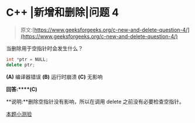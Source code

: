 # C++ |新增和删除|问题 4

> 原文:[https://www.geeksforgeeks.org/c-new-and-delete-question-4/](https://www.geeksforgeeks.org/c-new-and-delete-question-4/)

当删除用于空指针时会发生什么？

```cpp
int *ptr = NULL;
delete ptr; 
```

**(A)** 编译器错误
**(B)** 运行时崩溃
**(C)** 无影响

**回答:****(C)**

**说明:**删除空指针没有影响，所以在调用 delete 之前没有必要检查空指针。

[本题小测验](https://www.geeksforgeeks.org/quiz-corner-gq/)